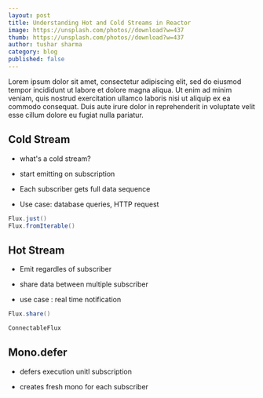 ```yaml
---
layout: post
title: Understanding Hot and Cold Streams in Reactor
image: https://unsplash.com/photos//download?w=437
thumb: https://unsplash.com/photos//download?w=437
author: tushar sharma
category: blog
published: false
---
```


Lorem ipsum dolor sit amet, consectetur adipiscing elit, sed do eiusmod tempor incididunt ut labore et dolore magna aliqua. Ut enim ad minim veniam, quis nostrud exercitation ullamco laboris nisi ut aliquip ex ea commodo consequat. Duis aute irure dolor in reprehenderit in voluptate velit esse cillum dolore eu fugiat nulla pariatur.<!-- truncate_here -->

## Cold Stream

- what's a cold stream?

- start emitting on subscription

- Each subscriber gets full data sequence

- Use case: database queries, HTTP request

```java
Flux.just()
Flux.fromIterable()
```

## Hot Stream

- Emit regardles of subscriber

- share data between multiple subscriber

- use case : real time notification

```java
Flux.share()

ConnectableFlux
```

## Mono.defer

- defers execution unitl subscription

- creates fresh mono for each subscriber
